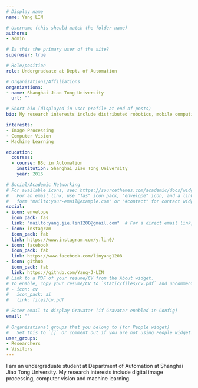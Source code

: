 ```yaml
---
# Display name
name: Yang LIN

# Username (this should match the folder name)
authors:
- admin

# Is this the primary user of the site?
superuser: true

# Role/position
role: Undergraduate at Dept. of Automation

# Organizations/Affiliations
organizations:
- name: Shanghai Jiao Tong University
  url: ""

# Short bio (displayed in user profile at end of posts)
bio: My research interests include distributed robotics, mobile computing and programmable matter.

interests:
- Image Processing
- Computer Vision
- Machine Learning

education:
  courses:
  - course: BSc in Automation
    institution: Shanghai Jiao Tong University
    year: 2016

# Social/Academic Networking
# For available icons, see: https://sourcethemes.com/academic/docs/widgets/#icons
#   For an email link, use "fas" icon pack, "envelope" icon, and a link in the
#   form "mailto:your-email@example.com" or "#contact" for contact widget.
social:
- icon: envelope
  icon_pack: fas
  link: "mailto:yang.jie.lin1208@gmail.com"  # For a direct email link, use "mailto:test@example.org".
- icon: instagram
  icon_pack: fab
  link: https://www.instagram.com/y.lin0/
- icon: facebook
  icon_pack: fab
  link: https://www.facebook.com/linyang1208
- icon: github
  icon_pack: fab
  link: https://github.com/Yang-J-LIN
# Link to a PDF of your resume/CV from the About widget.
# To enable, copy your resume/CV to `static/files/cv.pdf` and uncomment the lines below.  
# - icon: cv
#   icon_pack: ai
#   link: files/cv.pdf

# Enter email to display Gravatar (if Gravatar enabled in Config)
email: ""
  
# Organizational groups that you belong to (for People widget)
#   Set this to `[]` or comment out if you are not using People widget.  
user_groups:
- Researchers
- Visitors
---
```


I am an undergraduate student at Department of Automation at Shanghai Jiao Tong University. My research interests include digital image processing, computer vision and machine learning. 
